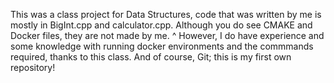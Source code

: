 This was a class project for Data Structures, code that was written by me is mostly in BigInt.cpp and calculator.cpp.
Although you do see CMAKE and Docker files, they are not made by me. 
^ However, I do have experience and some knowledge with running docker environments and the commmands required, thanks to this class.
And of course, Git; this is my first own repository! 
